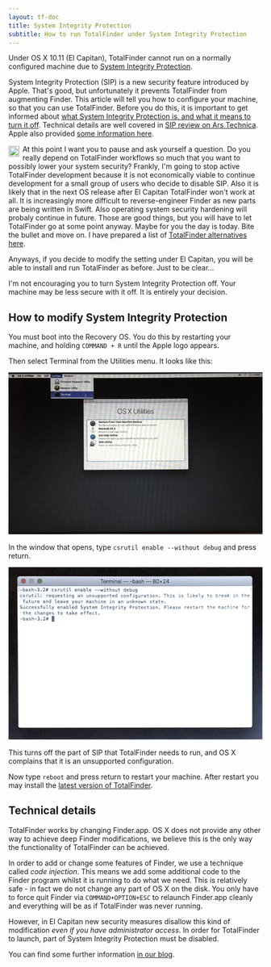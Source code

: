 ```yaml
---
layout: tf-doc
title: System Integrity Protection
subtitle: How to run TotalFinder under System Integrity Protection
---
```


Under OS X 10.11 (El Capitan), TotalFinder cannot run on a normally configured machine due to [System Integrity Protection](https://en.wikipedia.org/wiki/System_Integrity_Protection).

System Integrity Protection (SIP) is a new security feature introduced by Apple. That's good, but unfortunately it prevents TotalFinder from augmenting Finder. This article will tell you how to configure your machine, so that you can use TotalFinder. Before you do this, it is important to get informed about [what System Integrity Protection is, and what it means to turn it off](https://en.wikipedia.org/wiki/System_Integrity_Protection). Technical details are well covered in [SIP review on Ars Technica](http://arstechnica.com/apple/2015/09/os-x-10-11-el-capitan-the-ars-technica-review/8). Apple also provided [some information here](https://developer.apple.com/library/prerelease/mac/documentation/Security/Conceptual/System_Integrity_Protection_Guide/Introduction/Introduction.html).

<div class="license-desk">
<a href="http://binaryage.com/about">
<img width="20" height="20" src="http://www.gravatar.com/avatar/79322c2ed80c2d722de8c9d0475198a0?s=40" style="float: left; position: relative; top: 2px; margin-right: 6px; display:block; border: 1px solid #ccc" title="Who is Antonin?">
</a>
At this point I want you to pause and ask yourself a question. Do you really depend on TotalFinder workflows so much that you want to possibly lower your system security?
Frankly, I'm going to stop active TotalFinder development because it is not economically viable to continue development for a small group of users who decide to disable SIP.
Also it is likely that in the next OS release after El Capitan TotalFinder won't work at all. It is increasingly more difficult to reverse-engineer Finder 
as new parts are being written in Swift. Also operating system security hardening will probaly continue in future. Those are good things, but you will have to let TotalFinder go at some point anyway. 
Maybe for you the day is today. Bite the bullet and move on. I have prepared a list of <a href="http://discuss.binaryage.com/t/totalfinder-alternatives">TotalFinder alternatives here</a>. 
</div>

Anyways, if you decide to modify the setting under El Capitan, you will be able to install and run TotalFinder as before. Just to be clear...

<div class="license-desk exclamation">
I'm not encouraging you to turn System Integrity Protection off. Your machine may be less secure with it off. It is entirely your decision.
</div>

## How to modify System Integrity Protection

You must boot into the Recovery OS. You do this by restarting your machine, and holding `COMMAND + R` until the Apple logo appears.

Then select Terminal from the Utilities menu. It looks like this:

<img src="/images/recovery-1.png">

In the window that opens, type `csrutil enable --without debug` and press return. 

<img src="/images/recovery-2.png">

This turns off the part of SIP that TotalFinder needs to run, and OS X complains that it is an unsupported configuration.

Now type `reboot` and press return to restart your machine. After restart you may install the [latest version of TotalFinder](/beta-changes#latest).

## Technical details

TotalFinder works by changing Finder.app. OS X does not provide any other way to achieve deep Finder modifications, we believe this is the only way the functionality of TotalFinder can be achieved.

In order to add or change some features of Finder, we use a technique called _code injection_. This means we add some additional code to the Finder program whilst it is running to do what we need. This is relatively safe - in fact we do not change any part of OS X on the disk. You only have to force quit Finder via `COMMAND+OPTION+ESC` to relaunch Finder.app cleanly and everything will be as if TotalFinder was never running.

However, in El Capitan new security measures disallow this kind of modification _even if you have administrator access_. In order for TotalFinder to launch, part of System Integrity Protection must be disabled.

You can find some further information [in our blog](http://blog.binaryage.com/el-capitan-update).

